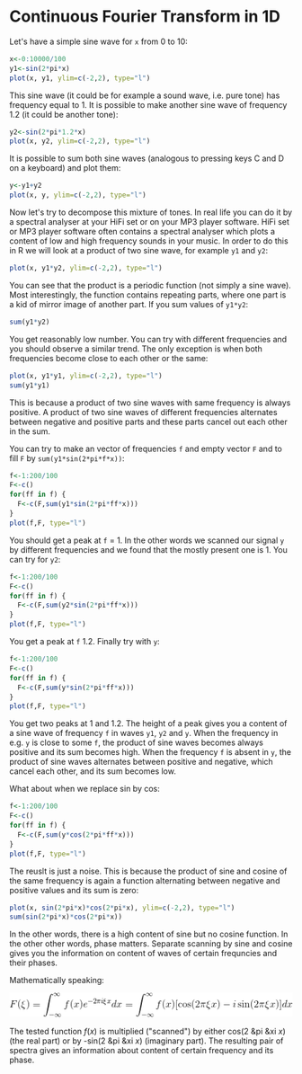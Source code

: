 # Continuous Fourier Transform in 1D

Let's have a simple sine wave for `x` from 0 to 10:

```R
x<-0:10000/100
y1<-sin(2*pi*x)
plot(x, y1, ylim=c(-2,2), type="l")
```

This sine wave (it could be for example a sound wave, i.e. pure tone) has frequency equal to 1. It is possible to make another sine wave of frequency 1.2 (it could be another tone):

```R
y2<-sin(2*pi*1.2*x)
plot(x, y2, ylim=c(-2,2), type="l")
```

It is possible to sum both sine waves (analogous to pressing keys C and D on a keyboard) and plot them:

```R
y<-y1+y2
plot(x, y, ylim=c(-2,2), type="l")
```

Now let's try to decompose this mixture of tones. In real life you can do it by a spectral analyser at your HiFi set or on your MP3 player software. HiFi set or MP3 player software often contains a spectral analyser which plots a content of low and high frequency sounds in your music. In order to do this in R we will look at a product of two sine wave, for example `y1` and `y2`:

```R
plot(x, y1*y2, ylim=c(-2,2), type="l")
```

You can see that the product is a periodic function (not simply a sine wave). Most interestingly, the function contains repeating parts, where one part is a kid of mirror image of another part. If you sum values of `y1*y2`:

```R
sum(y1*y2)
```

You get reasonably low number. You can try with different frequencies and you should observe a similar trend. The only exception is when both frequencies become close to each other or the same:

```R
plot(x, y1*y1, ylim=c(-2,2), type="l")
sum(y1*y1)
```

This is because a product of two sine waves with same frequency is always positive. A product of two sine waves of different frequencies alternates between negative and positive parts and these parts cancel out each other in the sum.

You can try to make an vector of frequencies `f` and empty vector `F` and to fill `F` by `sum(y1*sin(2*pi*f*x))`:

```R
f<-1:200/100
F<-c()
for(ff in f) {
  F<-c(F,sum(y1*sin(2*pi*ff*x)))
}
plot(f,F, type="l")
```

You should get a peak at `f` = 1. In the other words we scanned our signal `y` by different frequencies and we found that the mostly present one is 1. You can try for `y2`:

```R
f<-1:200/100
F<-c()
for(ff in f) {
  F<-c(F,sum(y2*sin(2*pi*ff*x)))
}
plot(f,F, type="l")
```

You get a peak at `f` 1.2. Finally try with `y`:

```R
f<-1:200/100
F<-c()
for(ff in f) {
  F<-c(F,sum(y*sin(2*pi*ff*x)))
}
plot(f,F, type="l")
```

You get two peaks at 1 and 1.2. The height of a peak gives you a content of a sine wave of frequency `f` in waves `y1`, `y2` and `y`. When the frequency in e.g. `y` is close to some `f`, the product of sine waves becomes always positive and its sum becomes high. When the frequency `f` is absent in `y`, the product of sine waves alternates between positive and negative, which cancel each other, and its sum becomes low. 

What about when we replace sin by cos:

```R
f<-1:200/100
F<-c()
for(ff in f) {
  F<-c(F,sum(y*cos(2*pi*ff*x)))
}
plot(f,F, type="l")
```

The reuslt is just a noise. This is because the product of sine and cosine of the same frequency is again a function alternating between negative and positive values and its sum is zero:

```R
plot(x, sin(2*pi*x)*cos(2*pi*x), ylim=c(-2,2), type="l")
sum(sin(2*pi*x)*cos(2*pi*x))
```

In the other words, there is a high content of sine but no cosine function. In the other other words, phase matters. Separate scanning by sine and cosine gives you the information on content of waves of certain frequncies and their phases.

Mathematically speaking:

![Eq1](Eq1.gif)

The tested function *f*(*x*) is multiplied ("scanned") by either cos(2 &pi &xi *x*) (the real part) or by -sin(2 &pi &xi *x*) (imaginary part). The resulting pair of spectra gives
an information about content of certain frequency and its phase.



